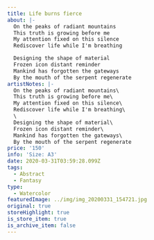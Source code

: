 ```yaml
---
title: Life burns fierce
about: |-
  On the peaks of radiant mountains
  This truth is growing before me
  My attention fixed on this silence
  Rediscover life while I'm breathing

  Designing the shape of material
  Frozen icon distant reminder
  Mankind has forgotten the gateways
  By the mouth of the serpent regenerate 
artistNotes: |-
  On the peaks of radiant mountains\
  This truth is growing before me\
  My attention fixed on this silence\
  Rediscover life while I'm breathing\
  \
  Designing the shape of material\
  Frozen icon distant reminder\
  Mankind has forgotten the gateways\
  By the mouth of the serpent regenerate
price: '150'
info: 'Size: A3'
date: 2020-03-31T03:59:28.099Z
tags:
  - Abstract
  - Fantasy
type:
  - Watercolor
featuredImage: ../img/img_20200331_154721.jpg
original: true
storeHighlight: true
is_store_item: true
is_archive_item: false
---
```

